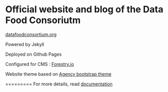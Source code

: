 Official website and blog of the Data Food Consoriutm
======================================================

[datafoodconsortium.org](http://datafoodconsortium.org/)

Powered by Jekyll

Deployed on Github Pages

Configured for CMS : [Forestry.io ](https://forestry.io/)


Website theme based on [Agency bootstrap theme ](https://startbootstrap.com/template-overviews/agency/)

=========
For more details, read [documentation](http://jekyllrb.com/)
